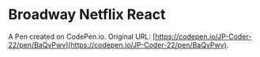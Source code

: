 # Broadway Netflix React

A Pen created on CodePen.io. Original URL: [https://codepen.io/JP-Coder-22/pen/BaQvPwv](https://codepen.io/JP-Coder-22/pen/BaQvPwv).


